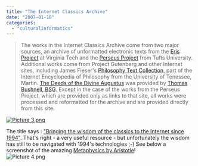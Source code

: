 ```yaml
---
title: "The Internet Classics Archive"
date: "2007-01-18"
categories: 
  - "culturalinformatics"
---
```


> The works in the Internet Classics Archive come from two major sources, an archive of unformatted electronic texts from the [Eris Project](gopher://gopher.vt.edu:10010/10/33) at Virginia Tech and the [Perseus Project](http://www.perseus.tufts.edu/) from Tufts University. Additional works come from Project Gutenberg and other Internet sites, including James Fieser's [Philosophy Text Collection](http://www.utm.edu/research/iep/philtext.htm), part of the Internet Encyclopedia of Philosophy from the University of Tenessee, Martin. [The Deeds of the Divine Augustus](http://classics.mit.edu/Augustus/deeds.html) was provided by [Thomas Bushnell, BSG](http://web.mit.edu/tb/www/). Except in the case of the works from the Perseus Project, which are provided only as links to that site, all works were processed and reformatted for the archive and are provided directly from this site.

[![Picture 3.png](/media/static/blog_img/Picture%203.png)](http://classics.mit.edu/Browse/index.html "Picture 3.png")

The title says : ["Bringing the wisdom of the classics to the Internet since 1994"](http://classics.mit.edu/). That's right - a very useful resource - but unfortunately the wisdom has still to be navigated with 1994's technologies ;-) See below a screenshot of the amazing [Metaphysics by Aristotle](http://classics.mit.edu/Aristotle/metaphysics.html)!  
![Picture 4.png](/media/static/blog_img/Picture%204.png)
